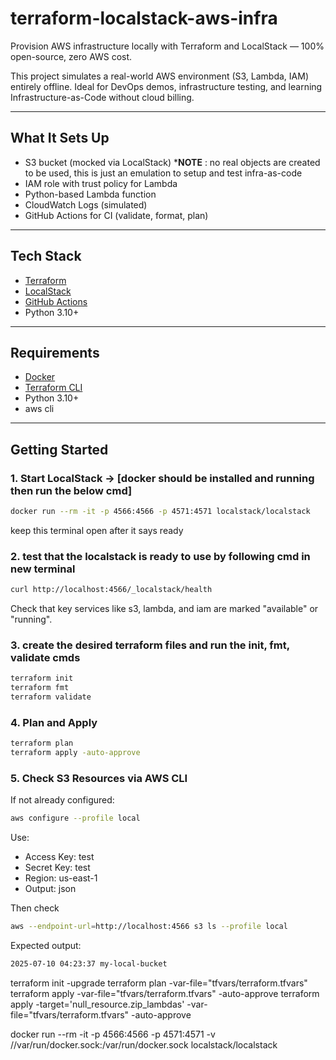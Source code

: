 # terraform-localstack-aws-infra

Provision AWS infrastructure locally with Terraform and LocalStack — 100% open-source, zero AWS cost.

This project simulates a real-world AWS environment (S3, Lambda, IAM) entirely offline. Ideal for DevOps demos, infrastructure testing, and learning Infrastructure-as-Code without cloud billing.

---

## What It Sets Up

- S3 bucket (mocked via LocalStack) ***NOTE** : no real objects are created to be used, this is just an emulation to setup and test infra-as-code
- IAM role with trust policy for Lambda
- Python-based Lambda function
- CloudWatch Logs (simulated)
- GitHub Actions for CI (validate, format, plan)

---

## Tech Stack

- [Terraform](https://www.terraform.io/)
- [LocalStack](https://github.com/localstack/localstack)
- [GitHub Actions](https://docs.github.com/en/actions)
- Python 3.10+

---

## Requirements

- [Docker](https://www.docker.com/)
- [Terraform CLI](https://developer.hashicorp.com/terraform/downloads)
- Python 3.10+
- aws cli

---

## Getting Started

### 1. Start LocalStack -> [docker should be installed and running then run the below cmd]
```bash
docker run --rm -it -p 4566:4566 -p 4571:4571 localstack/localstack
```
keep this terminal open after it says ready

### 2. test that the localstack is ready to use by following cmd in new terminal

```bash
curl http://localhost:4566/_localstack/health
```
Check that key services like s3, lambda, and iam are marked "available" or "running".

### 3. create the desired terraform files and run the init, fmt, validate cmds

```bash
terraform init
terraform fmt
terraform validate
```

### 4. Plan and Apply

```bash
terraform plan
terraform apply -auto-approve
```

### 5. Check S3 Resources via AWS CLI
If not already configured:
```bash
aws configure --profile local
```
Use:
- Access Key: test
- Secret Key: test
- Region: us-east-1
- Output: json

Then check
```bash
aws --endpoint-url=http://localhost:4566 s3 ls --profile local
```
Expected output:
```bash
2025-07-10 04:23:37 my-local-bucket
```


terraform init -upgrade
terraform plan -var-file="tfvars/terraform.tfvars"
terraform apply -var-file="tfvars/terraform.tfvars" -auto-approve
terraform apply -target='null_resource.zip_lambdas' -var-file="tfvars/terraform.tfvars" -auto-approve

docker run --rm -it -p 4566:4566 -p 4571:4571 -v //var/run/docker.sock:/var/run/docker.sock localstack/localstack
